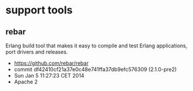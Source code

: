 # support tools 


## rebar

Erlang build tool that makes it easy to compile and test Erlang
applications, port drivers and releases.

- https://github.com/rebar/rebar
- commit df42410cf21a37e0c48e741ffa37db9efc576309 (2.1.0-pre2)
- Sun Jan  5 11:27:23 CET 2014
- Apache 2
